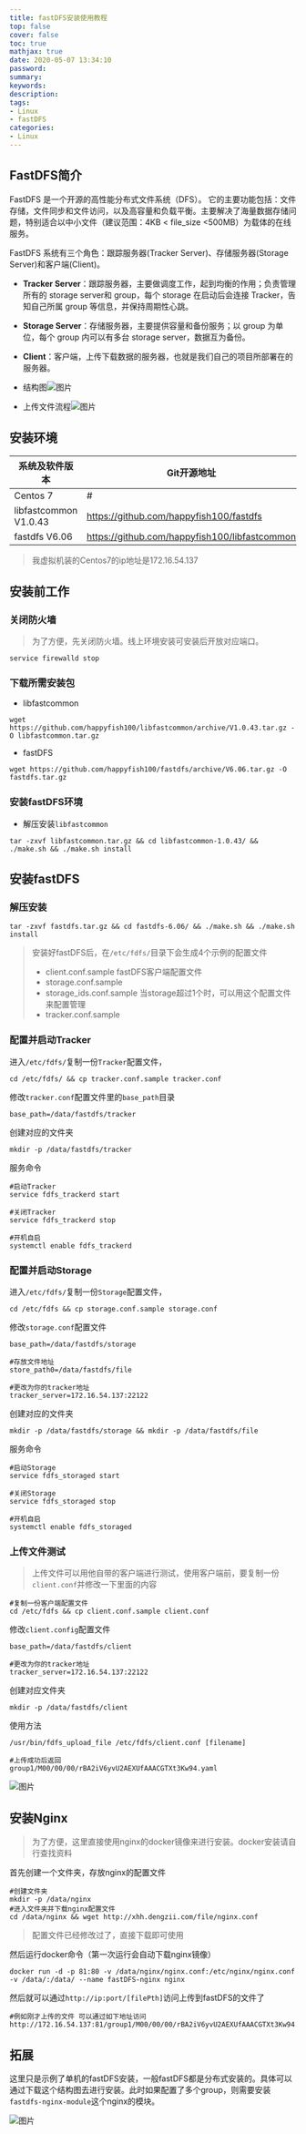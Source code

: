```yaml
---
title: fastDFS安装使用教程
top: false
cover: false
toc: true
mathjax: true
date: 2020-05-07 13:34:10
password:
summary:
keywords:
description:
tags:
- Linux
- fastDFS
categories:
- Linux
---
```


## FastDFS简介

FastDFS 是一个开源的高性能分布式文件系统（DFS）。 它的主要功能包括：文件存储，文件同步和文件访问，以及高容量和负载平衡。主要解决了海量数据存储问题，特别适合以中小文件（建议范围：4KB < file_size <500MB）为载体的在线服务。

FastDFS 系统有三个角色：跟踪服务器(Tracker Server)、存储服务器(Storage Server)和客户端(Client)。

- **Tracker Server**：跟踪服务器，主要做调度工作，起到均衡的作用；负责管理所有的 storage server和 group，每个 storage 在启动后会连接 Tracker，告知自己所属 group 等信息，并保持周期性心跳。

- **Storage Server**：存储服务器，主要提供容量和备份服务；以 group 为单位，每个 group 内可以有多台 storage server，数据互为备份。

- **Client**：客户端，上传下载数据的服务器，也就是我们自己的项目所部署在的服务器。

- 结构图![图片](http://xhh.dengzii.com/blog/20200507152801.webp)



- 上传文件流程![图片](http://xhh.dengzii.com/blog/20200507152857.webp)

## 安装环境

| 系统及软件版本        | Git开源地址                                   |
| --------------------- | --------------------------------------------- |
| Centos 7              | #                                             |
| libfastcommon V1.0.43 | https://github.com/happyfish100/fastdfs       |
| fastdfs V6.06         | https://github.com/happyfish100/libfastcommon |

> 我虚拟机装的Centos7的ip地址是172.16.54.137

## 安装前工作

### 关闭防火墙
> 为了方便，先关闭防火墙。线上环境安装可安装后开放对应端口。

```shell
service firewalld stop
```



### 下载所需安装包

- libfastcommon

```shell
wget https://github.com/happyfish100/libfastcommon/archive/V1.0.43.tar.gz -O libfastcommon.tar.gz
```

- fastDFS

```shell
wget https://github.com/happyfish100/fastdfs/archive/V6.06.tar.gz -O fastdfs.tar.gz
```



### 安装fastDFS环境

- 解压安装`libfastcommon`

```shell
tar -zxvf libfastcommon.tar.gz && cd libfastcommon-1.0.43/ && ./make.sh && ./make.sh install
```



## 安装fastDFS

### 解压安装

```shell
tar -zxvf fastdfs.tar.gz && cd fastdfs-6.06/ && ./make.sh && ./make.sh install
```
> 安装好fastDFS后，在`/etc/fdfs/`目录下会生成4个示例的配置文件
>
> - client.conf.sample	fastDFS客户端配置文件
> - storage.conf.sample
> - storage_ids.conf.sample    当storage超过1个时，可以用这个配置文件来配置管理
> - tracker.conf.sample


### 配置并启动Tracker

进入`/etc/fdfs/`复制一份`Tracker`配置文件，

```shell
cd /etc/fdfs/ && cp tracker.conf.sample tracker.conf
```



修改`tracker.conf`配置文件里的`base_path`目录

```shell
base_path=/data/fastdfs/tracker
```

创建对应的文件夹

```shell
mkdir -p /data/fastdfs/tracker
```



服务命令

```shell
#启动Tracker
service fdfs_trackerd start

#关闭Tracker
service fdfs_trackerd stop

#开机自启
systemctl enable fdfs_trackerd
```



### 配置并启动Storage

进入`/etc/fdfs/`复制一份`Storage`配置文件，

```shell
cd /etc/fdfs && cp storage.conf.sample storage.conf
```



修改`storage.conf`配置文件

```shell
base_path=/data/fastdfs/storage

#存放文件地址
store_path0=/data/fastdfs/file

#更改为你的tracker地址
tracker_server=172.16.54.137:22122
```



创建对应的文件夹

```shell
mkdir -p /data/fastdfs/storage && mkdir -p /data/fastdfs/file
```



服务命令

```shell
#启动Storage
service fdfs_storaged start

#关闭Storage
service fdfs_storaged stop

#开机自启
systemctl enable fdfs_storaged
```



### 上传文件测试

> 上传文件可以用他自带的客户端进行测试，使用客户端前，要复制一份`client.conf`并修改一下里面的内容

```shell
#复制一份客户端配置文件
cd /etc/fdfs && cp client.conf.sample client.conf
```



修改`client.config`配置文件

```shell
base_path=/data/fastdfs/client

#更改为你的tracker地址
tracker_server=172.16.54.137:22122
```



创建对应文件夹

```shell
mkdir -p /data/fastdfs/client
```



使用方法

```shell
/usr/bin/fdfs_upload_file /etc/fdfs/client.conf [filename]

#上传成功后返回
group1/M00/00/00/rBA2iV6yvU2AEXUfAAACGTXt3Kw94.yaml
```

![图片](http://xhh.dengzii.com/blog/20200506215501.png)

## 安装Nginx

> 为了方便，这里直接使用nginx的docker镜像来进行安装。docker安装请自行查找资料

首先创建一个文件夹，存放nginx的配置文件

```shell
#创建文件夹
mkdir -p /data/nginx
#进入文件夹并下载nginx配置文件
cd /data/nginx && wget http://xhh.dengzii.com/file/nginx.conf
```

> 配置文件已经修改过了，直接下载即可使用



然后运行docker命令（第一次运行会自动下载nginx镜像）

```shell
docker run -d -p 81:80 -v /data/nginx/nginx.conf:/etc/nginx/nginx.conf -v /data/:/data/ --name fastDFS-nginx nginx
```



然后就可以通过`http://ip:port/[filePth]`访问上传到fastDFS的文件了

```shell
#例如刚才上传的文件 可以通过如下地址访问
http://172.16.54.137:81/group1/M00/00/00/rBA2iV6yvU2AEXUfAAACGTXt3Kw94.yaml
```



## 拓展

这里只是示例了单机的fastDFS安装，一般fastDFS都是分布式安装的。具体可以通过下载这个结构图去进行安装。此时如果配置了多个group，则需要安装`fastdfs-nginx-module`这个nginx的模块。

![图片](http://xhh.dengzii.com/blog/20200507132841.png)
